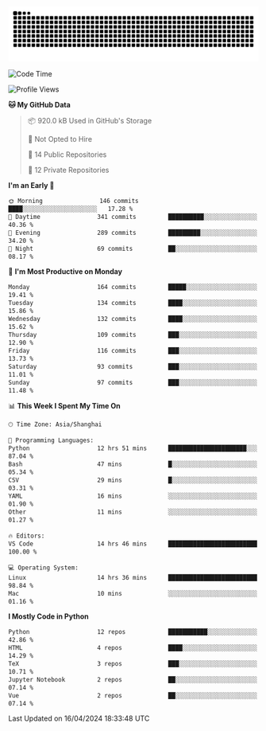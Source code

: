 ![](https://raw.githubusercontent.com/BorisYang326/BorisYang326/output/github-contribution-grid-snake-dark.svg)

<!--START_SECTION:waka-->
![Code Time](http://img.shields.io/badge/Code%20Time-94%20hrs%2045%20mins-blue)

![Profile Views](http://img.shields.io/badge/Profile%20Views-0-blue)

**🐱 My GitHub Data** 

> 📦 920.0 kB Used in GitHub's Storage 
 > 
> 🚫 Not Opted to Hire
 > 
> 📜 14 Public Repositories 
 > 
> 🔑 12 Private Repositories 
 > 
**I'm an Early 🐤** 

```text
🌞 Morning                146 commits         ████░░░░░░░░░░░░░░░░░░░░░   17.28 % 
🌆 Daytime                341 commits         ██████████░░░░░░░░░░░░░░░   40.36 % 
🌃 Evening                289 commits         █████████░░░░░░░░░░░░░░░░   34.20 % 
🌙 Night                  69 commits          ██░░░░░░░░░░░░░░░░░░░░░░░   08.17 % 
```
📅 **I'm Most Productive on Monday** 

```text
Monday                   164 commits         █████░░░░░░░░░░░░░░░░░░░░   19.41 % 
Tuesday                  134 commits         ████░░░░░░░░░░░░░░░░░░░░░   15.86 % 
Wednesday                132 commits         ████░░░░░░░░░░░░░░░░░░░░░   15.62 % 
Thursday                 109 commits         ███░░░░░░░░░░░░░░░░░░░░░░   12.90 % 
Friday                   116 commits         ███░░░░░░░░░░░░░░░░░░░░░░   13.73 % 
Saturday                 93 commits          ███░░░░░░░░░░░░░░░░░░░░░░   11.01 % 
Sunday                   97 commits          ███░░░░░░░░░░░░░░░░░░░░░░   11.48 % 
```


📊 **This Week I Spent My Time On** 

```text
🕑︎ Time Zone: Asia/Shanghai

💬 Programming Languages: 
Python                   12 hrs 51 mins      ██████████████████████░░░   87.04 % 
Bash                     47 mins             █░░░░░░░░░░░░░░░░░░░░░░░░   05.34 % 
CSV                      29 mins             █░░░░░░░░░░░░░░░░░░░░░░░░   03.31 % 
YAML                     16 mins             ░░░░░░░░░░░░░░░░░░░░░░░░░   01.90 % 
Other                    11 mins             ░░░░░░░░░░░░░░░░░░░░░░░░░   01.27 % 

🔥 Editors: 
VS Code                  14 hrs 46 mins      █████████████████████████   100.00 % 

💻 Operating System: 
Linux                    14 hrs 36 mins      █████████████████████████   98.84 % 
Mac                      10 mins             ░░░░░░░░░░░░░░░░░░░░░░░░░   01.16 % 
```

**I Mostly Code in Python** 

```text
Python                   12 repos            ███████████░░░░░░░░░░░░░░   42.86 % 
HTML                     4 repos             ████░░░░░░░░░░░░░░░░░░░░░   14.29 % 
TeX                      3 repos             ███░░░░░░░░░░░░░░░░░░░░░░   10.71 % 
Jupyter Notebook         2 repos             ██░░░░░░░░░░░░░░░░░░░░░░░   07.14 % 
Vue                      2 repos             ██░░░░░░░░░░░░░░░░░░░░░░░   07.14 % 
```




 Last Updated on 16/04/2024 18:33:48 UTC
<!--END_SECTION:waka-->
